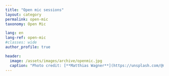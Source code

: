 ```yaml
---
title: "Open mic sessions"
layout: category
permalink: open-mic
taxonomy: Open Mic

lang: en
lang-ref: open-mic
#classes: wide
author_profile: true

header:
  image: /assets/images/archive/openmic.jpg
  caption: "Photo credit: [**Matthias Wagner**](https://unsplash.com/@matwag?utm_source=unsplash&utm_medium=referral&utm_content=creditCopyText) on [**Unsplash**](http://unsplash.com/)"
---
```

